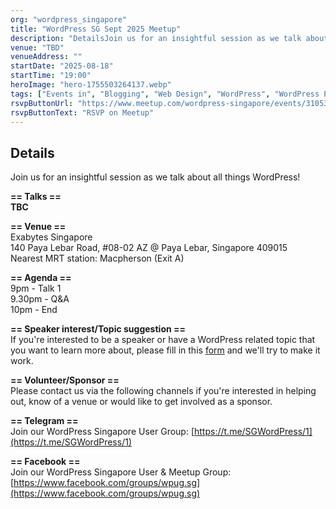```yaml
---
org: "wordpress_singapore"
title: "WordPress SG Sept 2025 Meetup"
description: "DetailsJoin us for an insightful session as we talk about all things WordPress! == Talks == TBC == Venue == Exabytes Singapore 140 Paya Lebar Road, #08-02 AZ @ "
venue: "TBD"
venueAddress: ""
startDate: "2025-08-18"
startTime: "19:00"
heroImage: "hero-1755503264137.webp"
tags: ["Events in", "Blogging", "Web Design", "WordPress", "WordPress Plugins", "WordPress Themes"]
rsvpButtonUrl: "https://www.meetup.com/wordpress-singapore/events/310534016"
rsvpButtonText: "RSVP on Meetup"
---
```


## Details

Join us for an insightful session as we talk about all things WordPress!

**\== Talks ==**  
**TBC**

**\== Venue ==**  
Exabytes Singapore  
140 Paya Lebar Road, #08-02 AZ @ Paya Lebar, Singapore 409015  
Nearest MRT station: Macpherson (Exit A)

**\== Agenda ==**  
9pm - Talk 1  
9.30pm - Q&A  
10pm - End

**\== Speaker interest/Topic suggestion ==**  
If you're interested to be a speaker or have a WordPress related topic that you want to learn more about, please fill in this [form](https://docs.google.com/forms/d/e/1FAIpQLSe9DMUED0xhT-c8JjR9ylmpA32a5Sjz3reNnNoujbj-RAtEYA/viewform) and we'll try to make it work.

**\== Volunteer/Sponsor ==**  
Please contact us via the following channels if you're interested in helping out, know of a venue or would like to get involved as a sponsor.

**\== Telegram ==**  
Join our WordPress Singapore User Group: [https://t.me/SGWordPress/1](https://t.me/SGWordPress/1)

**\== Facebook ==**  
Join our WordPress Singapore User & Meetup Group: [https://www.facebook.com/groups/wpug.sg](https://www.facebook.com/groups/wpug.sg)